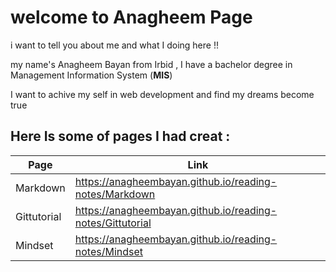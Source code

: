 # welcome to Anagheem Page 

i want to tell you about me and what I doing here !!

my name's Anagheem Bayan from Irbid , I have a bachelor degree in Management Information System (**MIS**)

I want to achive my self in web development and find my dreams become true 


## Here Is some of pages I had creat :

| Page   | Link |
| ------------- | ------------- |
| Markdown|  https://anagheembayan.github.io/reading-notes/Markdown|
| Gittutorial  | https://anagheembayan.github.io/reading-notes/Gittutorial|
| Mindset | https://anagheembayan.github.io/reading-notes/Mindset |

